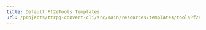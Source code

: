 ```yaml
---
title: Default Pf2eTools Templates
url: /projects/ttrpg-convert-cli/src/main/resources/templates/toolsPf2e/
---
```

